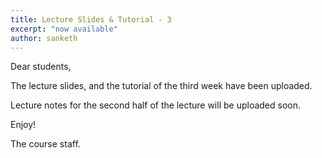 ```yaml
---
title: Lecture Slides & Tutorial - 3
excerpt: "now available"
author: sanketh
---
```


Dear students,

The lecture slides, and the tutorial of the third week have been uploaded.

Lecture notes for the second half of the lecture will be uploaded soon.

Enjoy!

The course staff.